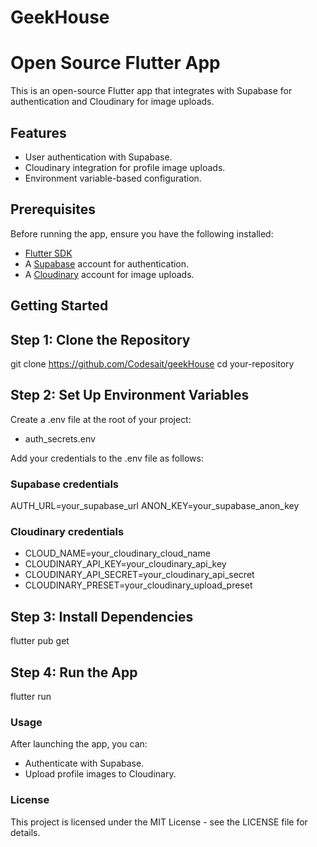 # GeekHouse

# Open Source Flutter App

This is an open-source Flutter app that integrates with Supabase for authentication and Cloudinary for image uploads.

## Features

- User authentication with Supabase.
- Cloudinary integration for profile image uploads.
- Environment variable-based configuration.

## Prerequisites

Before running the app, ensure you have the following installed:

- [Flutter SDK](https://flutter.dev/docs/get-started/install)
- A [Supabase](https://supabase.com) account for authentication.
- A [Cloudinary](https://cloudinary.com) account for image uploads.

## Getting Started

## Step 1: Clone the Repository

git clone https://github.com/Codesait/geekHouse
cd your-repository


## Step 2: Set Up Environment Variables

Create a .env file at the root of your project:
- auth_secrets.env

Add your credentials to the .env file as follows:
### Supabase credentials
AUTH_URL=your_supabase_url
ANON_KEY=your_supabase_anon_key

### Cloudinary credentials
- CLOUD_NAME=your_cloudinary_cloud_name
- CLOUDINARY_API_KEY=your_cloudinary_api_key
- CLOUDINARY_API_SECRET=your_cloudinary_api_secret
- CLOUDINARY_PRESET=your_cloudinary_upload_preset


## Step 3: Install Dependencies
flutter pub get

## Step 4: Run the App
flutter run


### Usage
After launching the app, you can:

- Authenticate with Supabase.
- Upload profile images to Cloudinary.

### License
This project is licensed under the MIT License - see the LICENSE file for details.



